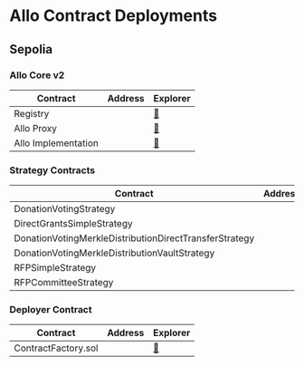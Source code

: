 # Allo Contract Deployments

## Sepolia

### Allo Core v2

<table>
<thead>
    <tr>
        <th>Contract</th>
        <th>Address</th>
        <th>Explorer</th>
    </tr>
</thead>
<tbody>
    <tr>
        <td>Registry</td>
        <td></td>
        <td><a href="https://goerli.etherscan.io/address/">&#x1F517;</a></td>
    </tr>
    <tr>
        <td>Allo Proxy</td>
        <td></td>
        <td><a href="https://goerli.etherscan.io/address/">&#x1F517;</a></td>
    </tr>
    <tr>
        <td>Allo Implementation</td>
        <td></td>
        <td><a href="https://goerli.etherscan.io/address/">&#x1F517;</a></td>
    </tr>
</tbody>
</table>

### Strategy Contracts

<table>
<thead>
    <tr>
        <th>Contract</th>
        <th>Address</th>
        <th>Explorer</th>
    </tr>
</thead>
<tbody>
    <tr>
        <td>DonationVotingStrategy</td>
        <td></td>
        <td><a href="https://goerli.etherscan.io/address/">&#x1F517;</a></td>
    </tr>
    <tr>
        <td>DirectGrantsSimpleStrategy</td>
        <td></td>
        <td><a href="https://goerli.etherscan.io/address/">&#x1F517;</a></td>
    </tr>
    <tr>
        <td>DonationVotingMerkleDistributionDirectTransferStrategy</td>
        <td></td>
        <td><a href="https://goerli.etherscan.io/address/">&#x1F517;</a></td>
    </tr>
    <tr>
        <td>DonationVotingMerkleDistributionVaultStrategy</td>
        <td></td>
        <td><a href="https://goerli.etherscan.io/address/">&#x1F517;</a></td>
    </tr>
    <tr>
        <td>RFPSimpleStrategy</td>
        <td></td>
        <td><a href="https://goerli.etherscan.io/address/">&#x1F517;</a></td>
    </tr>
    <tr>
        <td>RFPCommitteeStrategy</td>
        <td></td>
        <td><a href="https://goerli.etherscan.io/address/">&#x1F517;</a></td>
    </tr>
</tbody>
</table>

### Deployer Contract

<table>
<thead>
    <tr>
        <th>Contract</th>
        <th>Address</th>
        <th>Explorer</th>
    </tr>
</thead>
<tbody>
    <tr>
        <td>ContractFactory.sol</td>
        <td></td>
        <td><a href="https://goerli.etherscan.io/address/">&#x1F517;</a></td>
    </tr>
</tbody>
</table>
